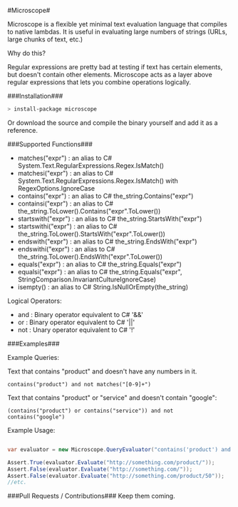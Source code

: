 #Microscope#

Microscope is a flexible yet minimal text evaluation language that compiles to native lambdas. It is useful in evaluating large numbers of strings (URLs, large chunks of text, etc.)

Why do this?

Regular expressions are pretty bad at testing if text has certain elements, but doesn't contain other elements. Microscope acts as a layer above regular expressions that lets you combine operations logically.

###Installation###

```bash
> install-package microscope
```

Or download the source and compile the binary yourself and add it as a reference.

###Supported Functions###

* matches("expr") : an alias to C# System.Text.RegularExpressions.Regex.IsMatch()
* matchesi("expr") : an alias to C# System.Text.RegularExpressions.Regex.IsMatch() with RegexOptions.IgnoreCase
* contains("expr") : an alias to C# the_string.Contains("expr")
* containsi("expr") : an alias to C# the_string.ToLower().Contains("expr".ToLower())
* startswith("expr") : an alias to C# the_string.StartsWith("expr")
* startswithi("expr") : an alias to C# the_string.ToLower().StartsWith("expr".ToLower())
* endswith("expr") : an alias to C# the_string.EndsWith("expr")
* endswithi("expr") : an alias to C# the_string.ToLower().EndsWith("expr".ToLower())
* equals("expr") : an alias to C# the_string.Equals("expr")
* equalsi("expr") : an alias to C# the_string.Equals("expr", StringComparison.InvariantCultureIgnoreCase) 
* isempty() : an alias to C# String.IsNullOrEmpty(the_string)

Logical Operators:

* and : Binary operator equivalent to C# '&&'
* or : Binary operator equivalent to C# '||'
* not : Unary operator equivalent to C# '!'

###Examples###

Example Queries:

Text that contains "product" and doesn't have any numbers in it.

```microscope
contains("product") and not matches("[0-9]+")
```

Text that contains "product" or "service" and doesn't contain "google":

```microscope
(contains("product") or contains("service")) and not contains("google")
```

Example Usage:

```C#

var evaluator = new Microscope.QueryEvaluator("contains('product') and not matches('[0-9]+')");

Assert.True(evaluator.Evaluate("http://something.com/product/"));
Assert.False(evaluator.Evaluate("http://something.com/"));
Assert.False(evaluator.Evaluate("http://something.com/product/50"));
//etc.
```

###Pull Requests / Contributions###
Keep them coming.


